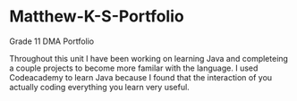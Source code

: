 # Matthew-K-S-Portfolio
Grade 11 DMA Portfolio

Throughout this unit I have been working on learning Java and completeing a couple projects to become more familar with the language.
I used Codeacademy to learn Java because I found that the interaction of you actually coding everything you learn very useful.
